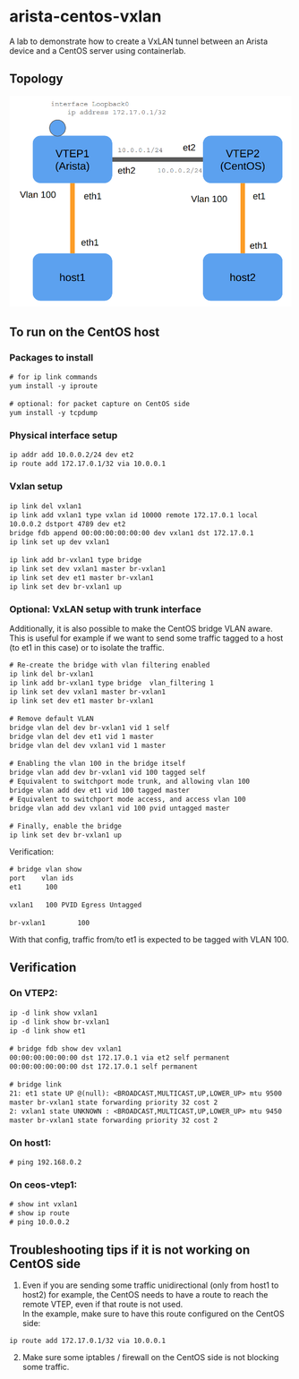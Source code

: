 # arista-centos-vxlan
A lab to demonstrate how to create a VxLAN tunnel between an Arista device and a CentOS server using containerlab.
## Topology
![Topology](topology.png)

## To run on the CentOS host

### Packages to install
```
# for ip link commands
yum install -y iproute

# optional: for packet capture on CentOS side
yum install -y tcpdump
```

### Physical interface setup
```
ip addr add 10.0.0.2/24 dev et2
ip route add 172.17.0.1/32 via 10.0.0.1
```
### Vxlan setup
```
ip link del vxlan1
ip link add vxlan1 type vxlan id 10000 remote 172.17.0.1 local 10.0.0.2 dstport 4789 dev et2
bridge fdb append 00:00:00:00:00:00 dev vxlan1 dst 172.17.0.1
ip link set up dev vxlan1

ip link add br-vxlan1 type bridge
ip link set dev vxlan1 master br-vxlan1
ip link set dev et1 master br-vxlan1 
ip link set dev br-vxlan1 up
```



### Optional: VxLAN setup with trunk interface
Additionally, it is also possible to make the CentOS bridge VLAN aware.  
This is useful for example if we want to send some traffic tagged to a host (to et1 in this case) or to isolate the traffic.
```
# Re-create the bridge with vlan filtering enabled
ip link del br-vxlan1 
ip link add br-vxlan1 type bridge  vlan_filtering 1
ip link set dev vxlan1 master br-vxlan1
ip link set dev et1 master br-vxlan1 

# Remove default VLAN
bridge vlan del dev br-vxlan1 vid 1 self
bridge vlan del dev et1 vid 1 master
bridge vlan del dev vxlan1 vid 1 master

# Enabling the vlan 100 in the bridge itself
bridge vlan add dev br-vxlan1 vid 100 tagged self
# Equivalent to switchport mode trunk, and allowing vlan 100
bridge vlan add dev et1 vid 100 tagged master
# Equivalent to switchport mode access, and access vlan 100
bridge vlan add dev vxlan1 vid 100 pvid untagged master

# Finally, enable the bridge
ip link set dev br-vxlan1 up
```
Verification: 
```
# bridge vlan show
port    vlan ids
et1      100

vxlan1   100 PVID Egress Untagged

br-vxlan1        100
```
With that config, traffic from/to et1 is expected to be tagged with VLAN 100.

## Verification
### On VTEP2: 
```
ip -d link show vxlan1
ip -d link show br-vxlan1
ip -d link show et1

# bridge fdb show dev vxlan1   
00:00:00:00:00:00 dst 172.17.0.1 via et2 self permanent
00:00:00:00:00:00 dst 172.17.0.1 self permanent

# bridge link
21: et1 state UP @(null): <BROADCAST,MULTICAST,UP,LOWER_UP> mtu 9500 master br-vxlan1 state forwarding priority 32 cost 2 
2: vxlan1 state UNKNOWN : <BROADCAST,MULTICAST,UP,LOWER_UP> mtu 9450 master br-vxlan1 state forwarding priority 32 cost 2
```


### On host1: 
```
# ping 192.168.0.2
```

### On ceos-vtep1:
```
# show int vxlan1
# show ip route 
# ping 10.0.0.2
```

## Troubleshooting tips if it is not working on CentOS side
1. Even if you are sending some traffic unidirectional (only from host1 to host2) for example, the CentOS needs to have a route to reach the remote VTEP, even if that route is not used.  
In the example, make sure to have this route configured on the CentOS side: 
```
ip route add 172.17.0.1/32 via 10.0.0.1
```

2. Make sure some iptables / firewall on the CentOS side is not blocking some traffic. 